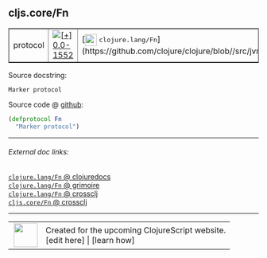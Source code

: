 ## cljs.core/Fn



 <table border="1">
<tr>
<td>protocol</td>
<td><a href="https://github.com/cljsinfo/cljs-api-docs/tree/0.0-1552"><img valign="middle" alt="[+] 0.0-1552" title="Added in 0.0-1552" src="https://img.shields.io/badge/+-0.0--1552-lightgrey.svg"></a> </td>
<td>
[<img height="24px" valign="middle" src="http://i.imgur.com/1GjPKvB.png"> <samp>clojure.lang/Fn</samp>](https://github.com/clojure/clojure/blob//src/jvm/clojure/lang/Fn.java)
</td>
</tr>
</table>







Source docstring:

```
Marker protocol
```


Source code @ [github](https://github.com/clojure/clojurescript/blob/r3123/src/cljs/cljs/core.cljs#L306-L307):

```clj
(defprotocol Fn
  "Marker protocol")
```

<!--
Repo - tag - source tree - lines:

 <pre>
clojurescript @ r3123
└── src
    └── cljs
        └── cljs
            └── <ins>[core.cljs:306-307](https://github.com/clojure/clojurescript/blob/r3123/src/cljs/cljs/core.cljs#L306-L307)</ins>
</pre>

-->

---



###### External doc links:

[`clojure.lang/Fn` @ clojuredocs](http://clojuredocs.org/clojure.lang/Fn)<br>
[`clojure.lang/Fn` @ grimoire](http://conj.io/store/v1/org.clojure/clojure/1.7.0-beta3/clj/clojure.lang/Fn/)<br>
[`clojure.lang/Fn` @ crossclj](http://crossclj.info/fun/clojure.lang/Fn.html)<br>
[`cljs.core/Fn` @ crossclj](http://crossclj.info/fun/cljs.core.cljs/Fn.html)<br>

---

 <table>
<tr><td>
<img valign="middle" align="right" width="48px" src="http://i.imgur.com/Hi20huC.png">
</td><td>
Created for the upcoming ClojureScript website.<br>
[edit here] | [learn how]
</td></tr></table>

[edit here]:https://github.com/cljsinfo/cljs-api-docs/blob/master/cljsdoc/cljs.core_Fn.cljsdoc
[learn how]:https://github.com/cljsinfo/cljs-api-docs/wiki/cljsdoc-files

<!--

This information was too distracting to show to readers, but I'll leave it
commented here since it is helpful to:

- pretty-print the data used to generate this document
- and show how to retrieve that data



The API data for this symbol:

```clj
{:ns "cljs.core",
 :name "Fn",
 :history [["+" "0.0-1552"]],
 :type "protocol",
 :full-name-encode "cljs.core_Fn",
 :source {:code "(defprotocol Fn\n  \"Marker protocol\")",
          :title "Source code",
          :repo "clojurescript",
          :tag "r3123",
          :filename "src/cljs/cljs/core.cljs",
          :lines [306 307]},
 :full-name "cljs.core/Fn",
 :clj-symbol "clojure.lang/Fn",
 :docstring "Marker protocol"}

```

Retrieve the API data for this symbol:

```clj
;; from Clojure REPL
(require '[clojure.edn :as edn])
(-> (slurp "https://raw.githubusercontent.com/cljsinfo/cljs-api-docs/catalog/cljs-api.edn")
    (edn/read-string)
    (get-in [:symbols "cljs.core/Fn"]))
```

-->
